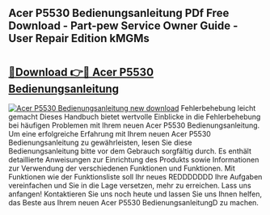 ## Acer P5530 Bedienungsanleitung PDf Free Download - Part-pew Service Owner Guide - User Repair Edition kMGMs

# <h2><a href="http://df4mdt.blite.top/?on=Acer+P5530+Bedienungsanleitung">🔗Download 👉🔴 Acer P5530 Bedienungsanleitung</a></h2>

[![Acer P5530 Bedienungsanleitung new download](https://i.imgur.com/lujVjoI.png)](http://df4mdt.blite.top/?on=Acer+P5530+Bedienungsanleitung)
Fehlerbehebung leicht gemacht Dieses Handbuch bietet wertvolle Einblicke in die Fehlerbehebung bei häufigen Problemen mit Ihrem neuen Acer P5530 Bedienungsanleitung. Um eine erfolgreiche Erfahrung mit Ihrem neuen Acer P5530 Bedienungsanleitung zu gewährleisten, lesen Sie diese Bedienungsanleitung bitte vor dem Gebrauch sorgfältig durch. Es enthält detaillierte Anweisungen zur Einrichtung des Produkts sowie Informationen zur Verwendung der verschiedenen Funktionen und Funktionen. Mit Funktionen wie der Funktionsliste soll Ihr neues REDDDDDDD Ihre Aufgaben vereinfachen und Sie in die Lage versetzen, mehr zu erreichen. Lass uns anfangen! Kontaktieren Sie uns noch heute und lassen Sie uns Ihnen helfen, das Beste aus Ihrem neuen Acer P5530 BedienungsanleitungD zu machen.
